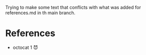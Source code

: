 
Trying to make some text that conflicts with what was added for references.md in th main branch.

# References

* octocat 1 😈

